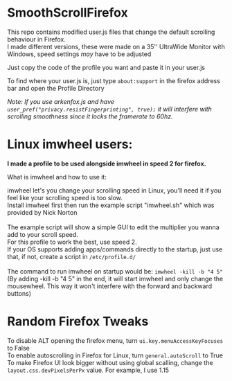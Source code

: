 # SmoothScrollFirefox

This repo contains modified user.js files that change the default scrolling behaviour in Firefox.<br>
I made different versions, these were made on a 35'' UltraWide Monitor with Windows, speed settings *may* have to be adjusted<br>

Just copy the code of the profile you want and paste it in your user.js<br>

To find where your user.js is, just type ```about:support``` in the firefox address bar and open the Profile Directory<br>

*Note: If you use arkenfox.js and have ```user_pref("privacy.resistFingerprinting", true);``` it will interfere with scrolling smoothness since it locks the framerate to 60hz.*

# Linux imwheel users:

**I made a profile to be used alongside imwheel in speed 2 for firefox.**

What is imwheel and how to use it:

imwheel let's you change your scrolling speed in Linux, you'll need it if you feel like your scrolling speed is too slow.<br>
Install imwheel first then run the example script "imwheel.sh" which was provided by Nick Norton<br>
<br>
The example script will show a simple GUI to edit the multiplier you wanna add to your scroll speed.<br>
For this profile to work the best, use speed 2.<br>
If your OS supports adding apps/commands directly to the startup, just use that, if not, create a script in ```/etc/profile.d/```<br>
<br>
The command to run imwheel on startup would be:  ```imwheel -kill -b "4 5"```<br>
(By adding -kill -b "4 5" in the end, it will start imwheel and only change the mousewheel. This way it won't interfere with the forward and backward buttons)

# Random Firefox Tweaks

To disable ALT opening the firefox menu, turn ```ui.key.menuAccessKeyFocuses``` to False<br>
To enable autoscrolling in Firefox for Linux, turn ```general.autoScroll``` to True<br>
To make Firefox UI look bigger without using global scalling, change the ```layout.css.devPixelsPerPx``` value. For example, I use 1.15<br>
